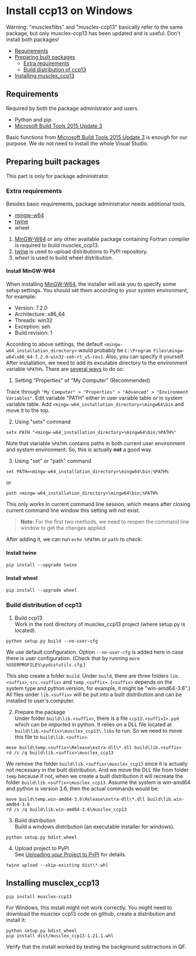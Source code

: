 # Install ccp13 on Windows

Warning: "musclexflibs" and "musclex-ccp13" basically refer to the same package, but only musclex-ccp13 has been updated and is useful. Don't install both packages!

- [Requirements](#requirements)
- [Preparing built packages](#preparing-built-packages)
  - [Extra requirements](#extra-requirements)
  - [Build distribution of ccp13](#build-distribution-of-ccp13)
- [Installing musclex_ccp13](#installing-musclex_ccp13)

## Requirements
Required by both the package administrator and users.
- Python and pip
- [Microsoft Build Tools 2015 Update 3][1]

Basic functions from [Microsoft Build Tools 2015 Update 3][1] is enough for our
purpose. We do not need to install the whole Visual Studio.

## Preparing built packages
This part is only for package administrator.

### Extra requirements
Besides basic requirements, package administrator needs additional tools.
- [mingw-w64][2]
- [twine][3]
- wheel

1. [MinGW-W64][2] or any other available package containing Fortran compiler is
  required to build musclex_ccp13.
2. [twine][3] is used to upload distributions to PyPI repository.
3. *wheel* is used to build wheel distribution.

#### Install MinGW-W64
When installing [MinGW-W64][2], the installer will ask you to specify some setup
settings. You should set them according to your system environment, for example:
- Version: 7.2.0
- Architecture: x86_64
- Threads: win32
- Exception: seh
- Build revision: 1

According to above settings, the default `<mingw-w64_installation_directory>` would
probably be `C:\Program Files\mingw-w64\x86_64-7.2.0-win32-seh-rt_v5-rev1`. Also,
you can specify it yourself.  
After installation, we need to add its excutable directory to the environment variable
`%PATH%`. There are [several ways][4] to do so:
1. Setting "Properties" of "My Computer" (Recommended)

  Trace through `"My Computer" > "Properties" > "Advanced" > "Environment Variables"`.
  Edit variable "PATH" either in user variable table or in system variable table. Add
  `<mingw-w64_installation_directory>\mingw64\bin` and move it to the top.

2. Using "setx" command
```
setx PATH "<mingw-w64_installation_directory>\mingw64\bin;%PATH%"
```
  Note that viariable `%PATH%` contains paths in both current user environment and
  system environment. So, this is actually **not** a good way.

3. Using "set" or "path" command
```
set PATH=<mingw-w64_installation_directory>\mingw64\bin;%PATH%
```
  or
```
path <mingw-w64_installation_directory>\mingw64\bin;%PATH%
```
  This only works in current command line session, which means after closing current
  command line window this setting will not exist.

> **Note**: For the first two methods, we need to reopen the command line window to
  get the changes applied.

After adding it, we can run `echo %PATH%` or `path` to check.

#### Install twine
```
pip install --upgrade twine
```

#### Install wheel
```
pip install --upgrade wheel
```

### Build distribution of ccp13
1. Build ccp13  
  Work in the root directory of musclex_ccp13 project (where setup.py is located).
```
python setup.py build --no-user-cfg
```
  We use default configuration. Option `--no-user-cfg` is added here in case there is
  user configuration. (Check that by running `more %USERPROFILE%\pydistutils.cfg`.)

  This step create a folder `build`. Under `build`, there are three folders
  `lib.<suffix>`, `src.<suffix>` and `temp.<suffix>`. (`<suffix>` depends on the
  system type and python version, for example, it might be "win-amd64-3.6".)
  All files under `lib.<suffix>` will be put into a built distribution and can be
  installed to user's computer.

2. Prepare the package  
  Under folder `build\lib.<suffix>`, there is a file `ccp13.<suffix1>.pyd` which
  can be *import*ed in python. It relies on a DLL file located at 
  `build\lib.<suffix>\musclex_ccp13\.libs` to run. So we need to move this file to
  `build\lib.<suffix>`.
```
move build\temp.<suffix>\Release\extra-dll\*.dll build\lib.<suffix>
rd /s /q build\lib.<suffix>\musclex_ccp13
```
  We remove the folder `build\lib.<suffix>\musclex_ccp13` since it is actually not
  necessary in the built distribution. And we move the DLL file from folder `temp`
  because if not, when we create a built distribution it will recreate the folder
  `build\lib.<suffix>\musclex_ccp13`. Assume the system is win-amd64 and python is
  version 3.6, then the actual commands would be:
```
move build\temp.win-amd64-3.6\Release\extra-dll\*.dll build\lib.win-amd64-3.6
rd /s /q build\lib.win-amd64-3.6\musclex_ccp13
```

3. Build distribution  
  Build a windows distribution (an executable installer for windows).
```
python setup.py bdist_wheel
```

4. Upload project to PyPI  
  See [Uploading your Project to PyPI][5] for details.
```
twine upload --skip-existing dist\*.whl
```

## Installing musclex_ccp13
```
pip install musclex-ccp13
```

For Windows, this install might not work correctly. You might need to download the musclex ccp13 code on github, create a distribution and install it:
```
python setup.py bdist_wheel
pip install dist/musclex_ccp13-1.21.1.whl
```
Verify that the install worked by testing the background subtractions in QF.

[1]: https://www.visualstudio.com/vs/older-downloads/
[2]: http://mingw-w64.org/doku.php/download/mingw-builds
[3]: https://pypi.python.org/pypi/twine
[4]: https://www.computerhope.com/issues/ch000549.htm
[5]: https://packaging.python.org/tutorials/distributing-packages/#uploading-your-project-to-pypi
